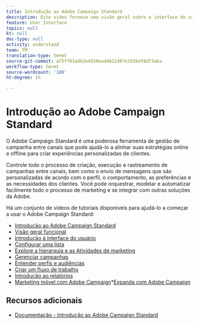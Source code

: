 ```yaml
---
title: Introdução ao Adobe Campaign Standard
description: Este vídeo fornece uma visão geral sobre a interface do usuário do Adobe Campaign Standard e os principais recursos e funcionalidade principal.
feature: User Interface
topics: null
kt: null
doc-type: null
activity: understand
team: TM
translation-type: tm+mt
source-git-commit: a75ff01a4b3e4550ead4612407e101bef8df3aba
workflow-type: tm+mt
source-wordcount: '180'
ht-degree: 1%

---
```



# Introdução ao Adobe Campaign Standard

O Adobe Campaign Standard é uma poderosa ferramenta de gestão de campanha entre canais que pode ajudá-lo a alinhar suas estratégias online e offline para criar experiências personalizadas de clientes.

Controle todo o processo de criação, execução e rastreamento de campanhas entre canais, bem como o envio de mensagens que são personalizadas de acordo com o perfil, o comportamento, as preferências e as necessidades dos clientes. Você pode orquestrar, modelar e automatizar facilmente todo o processo de marketing e se integrar com outras soluções da Adobe.

Há um conjunto de vídeos de tutoriais disponíveis para ajudá-lo a começar a usar o Adobe Campaign Standard:

* [Introdução ao Adobe Campaign Standard](/help/getting-started/adobe-campaign-standard-introduction.md)
* [Visão geral funcional](/help/getting-started/functional-overview.md)
* [Introdução à interface do usuário](/help/getting-started/getting-started-with-the-ui.md)
* [Configurar uma lista](/help/getting-started/configure-a-list.md)
* [Explore a hierarquia e as Atividades de marketing](/help/getting-started/explore-hierarchy-and-marketing-activities.md)
* [Gerenciar campanhas](/help/getting-started/managing-campaigns.md)
* [Entender perfis e audiências](/help/getting-started/understanding-profiles-and-audiences.md)
* [Criar um fluxo de trabalho](/help/managing-processes-and-data/create-workflow.md)
* [Introdução ao relatórios](/help/getting-started/reporting-with-adobe-campaign-introduction.md)
* [Marketing móvel com Adobe Campaign](/help/getting-started/mobile-marketing-with-adobe-campaign.md)*[Expanda com Adobe Campaign](/help/getting-started/growing-with-adobe-campaign.md)

## Recursos adicionais

* [Documentação - Introdução ao Adobe Campaign Standard](https://docs.adobe.com/content/help/en/campaign-standard/using/getting-started/about-campaign-standard.html)
